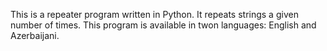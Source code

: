 This is a repeater program written in Python. It repeats strings a given number of times. This program is available in twon languages: English and Azerbaijani. 

